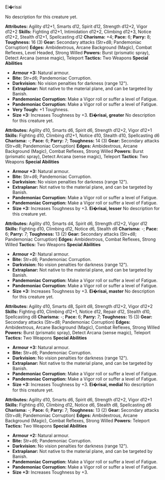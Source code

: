Ei�risai

No description for this creature yet.

**Attributes:** Agility d12+1, Smarts d12, Spirit d12, Strength d12+2,
Vigor d12+2
**Skills:** Fighting d12+1, Intimidation d12+2, Climbing d12+3, Notice
d12+2, Stealth d12+1, Spellcasting d12
**Charisma:** +4; **Pace:** 6; **Parry:** 8; **Toughness:** 16 (3)
**Gear:** Secondary attacks (Str+d8; Pandemoniac Corruption)
**Edges:** Ambidextrous, Arcane Background (Magic), Combat Reflexes,
Level Headed, Strong Willed
**Powers:** Burst (prismatic spray), Detect Arcana (sense magic),
Teleport
**Tactics:** Two Weapons
**Special Abilities**
- **Armour +3:** Natural armour.
- **Bite:** Str+d6; Pandemoniac Corruption.
- **Darkvision:** No vision penalties for darkness (range 12").
- **Extraplanar:** Not native to the material plane, and can be targeted
by Banish.
- **Pandemoniac Corruption:** Make a Vigor roll or suffer a level of
Fatigue.
- **Pandemoniac Corruption:** Make a Vigor roll or suffer a level of
Fatigue.
- **Very Tough:** +1 Toughness.
- **Size +3:** Increases Toughness by +3.
**Ei�risai, greater**
No description for this creature yet.

**Attributes:** Agility d10, Smarts d6, Spirit d6, Strength d12+2, Vigor
d12+1
**Skills:** Fighting d10, Climbing d12+1, Notice d10, Stealth d10,
Spellcasting d6
**Charisma:** -; **Pace:** 6; **Parry:** 7; **Toughness:** 14 (3)
**Gear:** Secondary attacks (Str+d8; Pandemoniac Corruption)
**Edges:** Ambidextrous, Arcane Background (Magic), Combat Reflexes,
Strong Willed
**Powers:** Burst (prismatic spray), Detect Arcana (sense magic),
Teleport
**Tactics:** Two Weapons
**Special Abilities**
- **Armour +3:** Natural armour.
- **Bite:** Str+d6; Pandemoniac Corruption.
- **Darkvision:** No vision penalties for darkness (range 12").
- **Extraplanar:** Not native to the material plane, and can be targeted
by Banish.
- **Pandemoniac Corruption:** Make a Vigor roll or suffer a level of
Fatigue.
- **Pandemoniac Corruption:** Make a Vigor roll or suffer a level of
Fatigue.
- **Size +3:** Increases Toughness by +3.
**Ei�risai, lesser**
No description for this creature yet.

**Attributes:** Agility d10, Smarts d4, Spirit d6, Strength d12+2, Vigor
d12
**Skills:** Fighting d10, Climbing d12, Notice d6, Stealth d8
**Charisma:** -; **Pace:** 6; **Parry:** 7; **Toughness:** 13 (2)
**Gear:** Secondary attacks (Str+d8; Pandemoniac Corruption)
**Edges:** Ambidextrous, Combat Reflexes, Strong Willed
**Tactics:** Two Weapons
**Special Abilities**
- **Armour +2:** Natural armour.
- **Bite:** Str+d6; Pandemoniac Corruption.
- **Darkvision:** No vision penalties for darkness (range 12").
- **Extraplanar:** Not native to the material plane, and can be targeted
by Banish.
- **Pandemoniac Corruption:** Make a Vigor roll or suffer a level of
Fatigue.
- **Pandemoniac Corruption:** Make a Vigor roll or suffer a level of
Fatigue.
- **Size +3:** Increases Toughness by +3.
**Ei�risai, master**
No description for this creature yet.

**Attributes:** Agility d10, Smarts d8, Spirit d8, Strength d12+2, Vigor
d12+2
**Skills:** Fighting d10, Climbing d12+1, Notice d12, Repair d12,
Stealth d10, Spellcasting d8
**Charisma:** -; **Pace:** 6; **Parry:** 7; **Toughness:** 15 (3)
**Gear:** Secondary attacks (Str+d8; Pandemoniac Corruption)
**Edges:** Ambidextrous, Arcane Background (Magic), Combat Reflexes,
Strong Willed
**Powers:** Burst (prismatic spray), Detect Arcana (sense magic),
Teleport
**Tactics:** Two Weapons
**Special Abilities**
- **Armour +3:** Natural armour.
- **Bite:** Str+d6; Pandemoniac Corruption.
- **Darkvision:** No vision penalties for darkness (range 12").
- **Extraplanar:** Not native to the material plane, and can be targeted
by Banish.
- **Pandemoniac Corruption:** Make a Vigor roll or suffer a level of
Fatigue.
- **Pandemoniac Corruption:** Make a Vigor roll or suffer a level of
Fatigue.
- **Size +3:** Increases Toughness by +3.
**Ei�risai, medial**
No description for this creature yet.

**Attributes:** Agility d10, Smarts d6, Spirit d6, Strength d12+2, Vigor
d12+1
**Skills:** Fighting d10, Climbing d12, Notice d6, Stealth d8,
Spellcasting d6
**Charisma:** -; **Pace:** 6; **Parry:** 7; **Toughness:** 13 (2)
**Gear:** Secondary attacks (Str+d8; Pandemoniac Corruption)
**Edges:** Ambidextrous, Arcane Background (Magic), Combat Reflexes,
Strong Willed
**Powers:** Teleport
**Tactics:** Two Weapons
**Special Abilities**
- **Armour +2:** Natural armour.
- **Bite:** Str+d6; Pandemoniac Corruption.
- **Darkvision:** No vision penalties for darkness (range 12").
- **Extraplanar:** Not native to the material plane, and can be targeted
by Banish.
- **Pandemoniac Corruption:** Make a Vigor roll or suffer a level of
Fatigue.
- **Pandemoniac Corruption:** Make a Vigor roll or suffer a level of
Fatigue.
- **Size +3:** Increases Toughness by +3.

